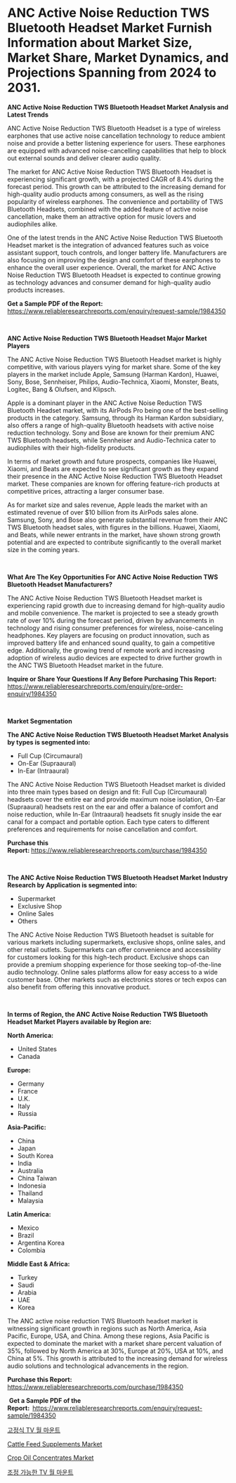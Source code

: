 <p><h1>ANC Active Noise Reduction TWS Bluetooth Headset Market Furnish Information about Market Size, Market Share, Market Dynamics, and Projections Spanning from 2024 to 2031.</h1></p><p><strong>ANC Active Noise Reduction TWS Bluetooth Headset Market Analysis and Latest Trends</strong></p>
<p><p>ANC Active Noise Reduction TWS Bluetooth Headset is a type of wireless earphones that use active noise cancellation technology to reduce ambient noise and provide a better listening experience for users. These earphones are equipped with advanced noise-cancelling capabilities that help to block out external sounds and deliver clearer audio quality.</p><p>The market for ANC Active Noise Reduction TWS Bluetooth Headset is experiencing significant growth, with a projected CAGR of 8.4% during the forecast period. This growth can be attributed to the increasing demand for high-quality audio products among consumers, as well as the rising popularity of wireless earphones. The convenience and portability of TWS Bluetooth Headsets, combined with the added feature of active noise cancellation, make them an attractive option for music lovers and audiophiles alike.</p><p>One of the latest trends in the ANC Active Noise Reduction TWS Bluetooth Headset market is the integration of advanced features such as voice assistant support, touch controls, and longer battery life. Manufacturers are also focusing on improving the design and comfort of these earphones to enhance the overall user experience. Overall, the market for ANC Active Noise Reduction TWS Bluetooth Headset is expected to continue growing as technology advances and consumer demand for high-quality audio products increases.</p></p>
<p><strong>Get a Sample PDF of the Report:&nbsp;</strong> <a href="https://www.reliableresearchreports.com/enquiry/request-sample/1984350">https://www.reliableresearchreports.com/enquiry/request-sample/1984350</a></p>
<p>&nbsp;</p>
<p><strong>ANC Active Noise Reduction TWS Bluetooth Headset Major Market Players</strong></p>
<p><p>The ANC Active Noise Reduction TWS Bluetooth Headset market is highly competitive, with various players vying for market share. Some of the key players in the market include Apple, Samsung (Harman Kardon), Huawei, Sony, Bose, Sennheiser, Philips, Audio-Technica, Xiaomi, Monster, Beats, Logitec, Bang & Olufsen, and Klipsch.</p><p>Apple is a dominant player in the ANC Active Noise Reduction TWS Bluetooth Headset market, with its AirPods Pro being one of the best-selling products in the category. Samsung, through its Harman Kardon subsidiary, also offers a range of high-quality Bluetooth headsets with active noise reduction technology. Sony and Bose are known for their premium ANC TWS Bluetooth headsets, while Sennheiser and Audio-Technica cater to audiophiles with their high-fidelity products.</p><p>In terms of market growth and future prospects, companies like Huawei, Xiaomi, and Beats are expected to see significant growth as they expand their presence in the ANC Active Noise Reduction TWS Bluetooth Headset market. These companies are known for offering feature-rich products at competitive prices, attracting a larger consumer base.</p><p>As for market size and sales revenue, Apple leads the market with an estimated revenue of over $10 billion from its AirPods sales alone. Samsung, Sony, and Bose also generate substantial revenue from their ANC TWS Bluetooth headset sales, with figures in the billions. Huawei, Xiaomi, and Beats, while newer entrants in the market, have shown strong growth potential and are expected to contribute significantly to the overall market size in the coming years.</p></p>
<p>&nbsp;</p>
<p><strong>What Are The Key Opportunities For ANC Active Noise Reduction TWS Bluetooth Headset Manufacturers?</strong></p>
<p><p>The ANC Active Noise Reduction TWS Bluetooth Headset market is experiencing rapid growth due to increasing demand for high-quality audio and mobile convenience. The market is projected to see a steady growth rate of over 10% during the forecast period, driven by advancements in technology and rising consumer preferences for wireless, noise-canceling headphones. Key players are focusing on product innovation, such as improved battery life and enhanced sound quality, to gain a competitive edge. Additionally, the growing trend of remote work and increasing adoption of wireless audio devices are expected to drive further growth in the ANC TWS Bluetooth Headset market in the future.</p></p>
<p><strong>Inquire or Share Your Questions If Any Before Purchasing This Report:</strong> <a href="https://www.reliableresearchreports.com/enquiry/pre-order-enquiry/1984350">https://www.reliableresearchreports.com/enquiry/pre-order-enquiry/1984350</a></p>
<p>&nbsp;</p>
<p><strong>Market Segmentation</strong></p>
<p><strong>The ANC Active Noise Reduction TWS Bluetooth Headset Market Analysis by types is segmented into:</strong></p>
<p><ul><li>Full Cup (Circumaural)</li><li>On-Ear (Supraaural)</li><li>In-Ear (Intraaural)</li></ul></p>
<p><p>The ANC Active Noise Reduction TWS Bluetooth Headset market is divided into three main types based on design and fit: Full Cup (Circumaural) headsets cover the entire ear and provide maximum noise isolation, On-Ear (Supraaural) headsets rest on the ear and offer a balance of comfort and noise reduction, while In-Ear (Intraaural) headsets fit snugly inside the ear canal for a compact and portable option. Each type caters to different preferences and requirements for noise cancellation and comfort.</p></p>
<p><strong>Purchase this Report:&nbsp;</strong><a href="https://www.reliableresearchreports.com/purchase/1984350">https://www.reliableresearchreports.com/purchase/1984350</a></p>
<p>&nbsp;</p>
<p><strong>The ANC Active Noise Reduction TWS Bluetooth Headset Market Industry Research by Application is segmented into:</strong></p>
<p><ul><li>Supermarket</li><li>Exclusive Shop</li><li>Online Sales</li><li>Others</li></ul></p>
<p><p>The ANC Active Noise Reduction TWS Bluetooth headset is suitable for various markets including supermarkets, exclusive shops, online sales, and other retail outlets. Supermarkets can offer convenience and accessibility for customers looking for this high-tech product. Exclusive shops can provide a premium shopping experience for those seeking top-of-the-line audio technology. Online sales platforms allow for easy access to a wide customer base. Other markets such as electronics stores or tech expos can also benefit from offering this innovative product.</p></p>
<p>&nbsp;</p>
<p><strong>In terms of Region, the ANC Active Noise Reduction TWS Bluetooth Headset Market Players available by Region are:</strong></p>
<p>
    <p> <strong> North America: </strong>
        <ul>
            <li>United States</li>
            <li>Canada</li>
        </ul>
        </p> 
    <p> <strong> Europe: </strong>
        <ul>
            <li>Germany</li>
            <li>France</li>
            <li>U.K.</li>
            <li>Italy</li>
            <li>Russia</li>
        </ul>
        </p> 
    <p> <strong> Asia-Pacific: </strong>
        <ul>
            <li>China</li>
            <li>Japan</li>
            <li>South Korea</li>
            <li>India</li>
            <li>Australia</li>
            <li>China Taiwan</li>
            <li>Indonesia</li>
            <li>Thailand</li>
            <li>Malaysia</li>
        </ul>
        </p> 
    <p> <strong> Latin America: </strong>
        <ul>
            <li>Mexico</li>
            <li>Brazil</li>
            <li>Argentina Korea</li>
            <li>Colombia</li>
        </ul>
        </p> 
    <p> <strong> Middle East & Africa: </strong>
        <ul>
            <li>Turkey</li>
            <li>Saudi</li>
            <li>Arabia</li>
            <li>UAE</li>
            <li>Korea</li>
        </ul>
    </p>
    </p>
<p><p>The ANC active noise reduction TWS Bluetooth headset market is witnessing significant growth in regions such as North America, Asia Pacific, Europe, USA, and China. Among these regions, Asia Pacific is expected to dominate the market with a market share percent valuation of 35%, followed by North America at 30%, Europe at 20%, USA at 10%, and China at 5%. This growth is attributed to the increasing demand for wireless audio solutions and technological advancements in the region.</p></p>
<p><strong>Purchase this Report: </strong><a href="https://www.reliableresearchreports.com/purchase/1984350">https://www.reliableresearchreports.com/purchase/1984350</a></p>
<p>&nbsp;<strong>Get a Sample PDF of the Report:&nbsp;&nbsp;</strong><a href="https://www.reliableresearchreports.com/enquiry/request-sample/1984350">https://www.reliableresearchreports.com/enquiry/request-sample/1984350</a></p>
<p><strong></strong></p>
<p><p><a href="https://github.com/BrettWeberrt8767765/Market-Research-Report-List-1/blob/main/57755537768.md">고정식 TV 월 마운트</a></p><p><a href="https://issuu.com/reportprime-2/docs/cattle-feed-supplements-market-size-2030.pptx">Cattle Feed Supplements Market</a></p><p><a href="https://issuu.com/reportprime-2/docs/crop-oil-concentrates-market-size-2030.pptx">Crop Oil Concentrates Market</a></p><p><a href="https://github.com/nuekbpymrrz5/Market-Research-Report-List-1/blob/main/66798737767.md">조정 가능한 TV 월 마운트</a></p></p>